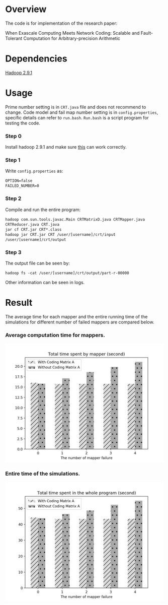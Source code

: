 # Overview

The code is for implementation of the research paper:

When Exascale Computing Meets Network Coding: Scalable and Fault-Tolerant Computation for Arbitrary-precision Arithmetic

# Dependencies

[Hadoop 2.9.1](http://hadoop.apache.org/docs/r2.9.1/index.html)

# Usage

Prime number setting is in `CRT.java` file and does not recommend to change.
Code model and fail map number setting is in `config.properties`, specific details can refer to `run.bash`.
`Run.bash` is a script program for testing the code.

### Step 0

Install hadoop 2.9.1 and make sure [this](https://hadoop.apache.org/docs/stable/hadoop-project-dist/hadoop-common/SingleCluster.html) can work correctly.

### Step 1

Write `config.properties` as:

    OPTION=false
    FAILED_NUMBER=0

### Step 2

Compile and run the entire program:

    hadoop com.sun.tools.javac.Main CRTMatrixD.java CRTMapper.java CRTReducer.java CRT.java
    jar cf CRT.jar CRT*.class
    hadoop jar CRT.jar CRT /user/[username]/crt/input /user/[username]/crt/output

### Step 3

The output file can be seen by:

    hadoop fs -cat /user/[username]/crt/output/part-r-00000

Other information can be seen in logs.

# Result

The average time for each mapper and the entire running time of the simulations for different number of failed mappers are compared below.

### Average computation time for mappers.
![Average computation time for mappers](Pic/img1.jpg)

### Entire time of the simulations.
![Entire time of the simulations](Pic/img2.jpg)